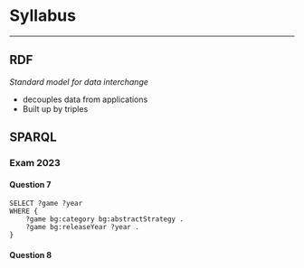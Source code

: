 
# Syllabus
---

## RDF
_Standard model for data interchange_
* decouples data from applications
* Built up by triples

## SPARQL

### Exam 2023
#### Question 7
```SPARQL
SELECT ?game ?year
WHERE {
	?game bg:category bg:abstractStrategy .
	?game bg:releaseYear ?year .
}
```

#### Question 8
